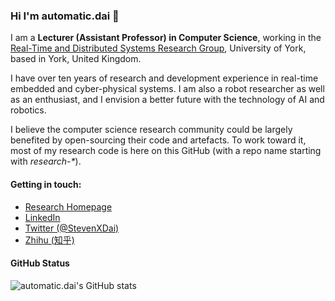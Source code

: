 ### Hi I'm automatic.dai 👋

I am a **Lecturer (Assistant Professor) in Computer Science**, working in the [Real-Time and Distributed Systems Research Group](https://www.cs.york.ac.uk/rts/), University of York, based in York, United Kingdom. 

I have over ten years of research and development experience in real-time embedded and cyber-physical systems. I am also a robot researcher as well as an enthusiast, and I envision a better future with the technology of AI and robotics.

I believe the computer science research community could be largely benefited by open-sourcing their code and artefacts. To work toward it, most of my research code is here on this GitHub (with a repo name starting with *research-\**). 

#### Getting in touch:
- [Research Homepage](https://www.xiaotiandai.com)
- [LinkedIn](https://www.linkedin.com/in/xdai3/)
- [Twitter (@StevenXDai)](https://twitter.com/stevenxdai)
- [Zhihu (知乎)](https://www.zhihu.com/people/daixiaotian)

#### GitHub Status
![automatic.dai's GitHub stats](https://github-readme-stats.vercel.app/api?username=automaticdai&show_icons=true&theme=transparent)
